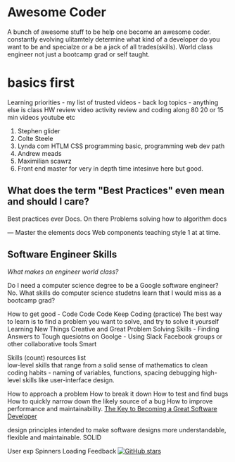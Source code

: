 # Awesome Coder 



A bunch of awesome stuff to be help one become an awesome coder. constantly evolving ulitamtely determine what kind of a developer do you want to be and specialze or a be a jack of all trades(skills). World class engineer not just a bootcamp grad or self taught. 

# basics first 


Learning priorities - my list of trusted videos - back log topics - anything else is class HW review video activity review and coding along 80 20 or 15 min videos youtube etc
1. Stephen glider
2. Colte Steele
3. Lynda com HTLM CSS programming basic, programming web dev path 
4. Andrew meads
5. Maximilian scawrz 
6. Front end master for very in depth time intesinve here but good. 

## What does the term "Best Practices" even mean and should I care?
Best practices ever Docs. On there
Problems solving how to algorithm docs

—
Master the elements docs 
Web components teaching style 1 at at time. 

## Software Engineer Skills 
*What makes an engineer world class?*

Do I need a computer science degree to be a Google software engineer? No.
What skills do computer science studetns learn that I would miss as a bootcamp grad?

How to get good - Code Code Code Keep Coding (practice) 
The best way to learn is to find a problem you want to solve, and try to solve it yourself
Learning New Things
Creative and Great Problem Solving Skills
    - Finding Answers to Tough quesiotns on Goolge 
    - Using Slack Facebook groups or other collaborative tools 
Smart 

Skills (count) resources list  
low-level skills 
that range from a solid sense of mathematics to 
clean coding habits - naming of variables, functions, spacing 
debugging 
high-level skills
like user-interface design.

How to approach a problem
How to break it down
How to test and find bugs
How to quickly narrow down the likely source of a bug
How to improve performance and maintainability.
[The Key to Becoming a Great Software Developer](https://blog.qualified.io/the-key-to-becoming-a-great-developer-8ce863d10543)



design principles intended to make software designs more understandable, flexible and maintainable. 
SOLID



User exp 
Spinners 
Loading 
Feedback
[![GitHub stars](https://img.shields.io/github/stars/murffious/awesome-coder.svg?style=social&label=Star)](https://github.com/murffious/awesome-coder/)

